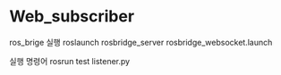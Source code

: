# Web_subscriber
ros_brige 실행
roslaunch rosbridge_server rosbridge_websocket.launch

실행 명령어 
rosrun test listener.py
